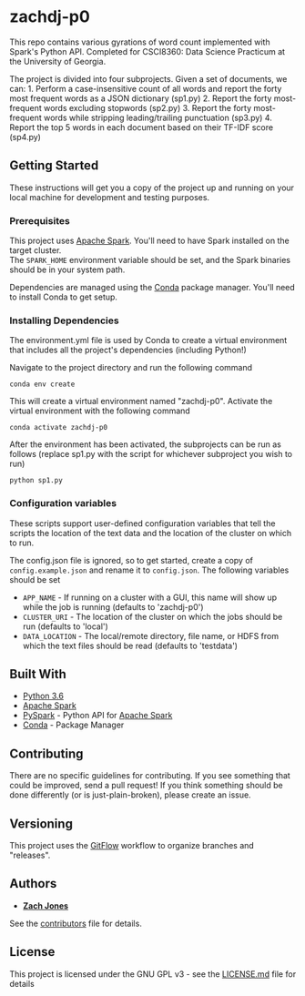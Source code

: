 # zachdj-p0

This repo contains various gyrations of word count implemented with Spark's Python API.
Completed for CSCI8360: Data Science Practicum at the University of Georgia.

The project is divided into four subprojects.  Given a set of documents, we can:
    1. Perform a case-insensitive count of all words and report the forty most frequent words as a JSON dictionary (sp1.py)
    2. Report the forty most-frequent words excluding stopwords (sp2.py)
    3. Report the forty most-frequent words while stripping leading/trailing punctuation (sp3.py)
    4. Report the top 5 words in each document based on their TF-IDF score (sp4.py)

## Getting Started

These instructions will get you a copy of the project up and running on your local machine for development and testing purposes.

### Prerequisites

This project uses [Apache Spark](https://spark.apache.org).  You'll need to have Spark installed on the target cluster.  
The ```SPARK_HOME``` environment variable should be set, and the Spark binaries should be in your system path.

Dependencies are managed using the [Conda](https://conda.io/docs/) package manager.  You'll need to install Conda to get setup.

### Installing Dependencies

The environment.yml file is used by Conda to create a virtual environment that includes all the project's dependencies (including Python!)

Navigate to the project directory and run the following command

```
conda env create
```

This will create a virtual environment named "zachdj-p0".  Activate the virtual environment with the following command

```
conda activate zachdj-p0
```

After the environment has been activated, the subprojects can be run as follows 
(replace sp1.py with the script for whichever subproject you wish to run)

```
python sp1.py
```

### Configuration variables
These scripts support user-defined configuration variables that tell the scripts the location of 
the text data and the location of the cluster on which to run.

The config.json file is ignored, so to get started, create a copy of ```config.example.json``` 
and rename it to ```config.json```.  The following variables should be set

* ```APP_NAME``` - If running on a cluster with a GUI, this name will show up while the job is running
   (defaults to 'zachdj-p0')
* ```CLUSTER_URI``` - The location of the cluster on which the jobs should be run (defaults to 'local')
* ```DATA_LOCATION``` - The local/remote directory, file name, or HDFS from which the text files should be read 
 (defaults to 'testdata')

## Built With

* [Python 3.6](https://www.python.org/)
* [Apache Spark](https://spark.apache.org)
* [PySpark](https://spark.apache.org/docs/0.9.0/python-programming-guide.html) - Python API for [Apache Spark](https://spark.apache.org/)
* [Conda](https://conda.io/docs/) - Package Manager

## Contributing

There are no specific guidelines for contributing.  If you see something that could be improved, send a pull request!
If you think something should be done differently (or is just-plain-broken), please create an issue.

## Versioning

This project uses the [GitFlow](https://www.atlassian.com/git/tutorials/comparing-workflows/gitflow-workflow) workflow
to organize branches and "releases".

## Authors

* [**Zach Jones**](https://github.com/zachdj)

See the [contributors](CONTRIBUTORS.md) file for details.

## License

This project is licensed under the GNU GPL v3 - see the [LICENSE.md](LICENSE.md) file for details

